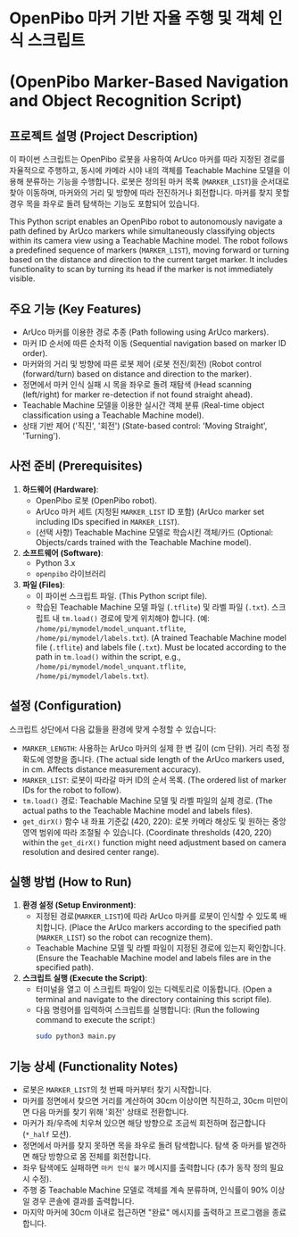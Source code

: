 # OpenPibo 마커 기반 자율 주행 및 객체 인식 스크립트
# (OpenPibo Marker-Based Navigation and Object Recognition Script)

## 프로젝트 설명 (Project Description)

이 파이썬 스크립트는 OpenPibo 로봇을 사용하여 ArUco 마커를 따라 지정된 경로를 자율적으로 주행하고, 동시에 카메라 시야 내의 객체를 Teachable Machine 모델을 이용해 분류하는 기능을 수행합니다. 로봇은 정의된 마커 목록 (`MARKER_LIST`)을 순서대로 찾아 이동하며, 마커와의 거리 및 방향에 따라 전진하거나 회전합니다. 마커를 찾지 못할 경우 목을 좌우로 돌려 탐색하는 기능도 포함되어 있습니다.

This Python script enables an OpenPibo robot to autonomously navigate a path defined by ArUco markers while simultaneously classifying objects within its camera view using a Teachable Machine model. The robot follows a predefined sequence of markers (`MARKER_LIST`), moving forward or turning based on the distance and direction to the current target marker. It includes functionality to scan by turning its head if the marker is not immediately visible.

## 주요 기능 (Key Features)

* ArUco 마커를 이용한 경로 추종 (Path following using ArUco markers).
* 마커 ID 순서에 따른 순차적 이동 (Sequential navigation based on marker ID order).
* 마커와의 거리 및 방향에 따른 로봇 제어 (로봇 전진/회전) (Robot control (forward/turn) based on distance and direction to the marker).
* 정면에서 마커 인식 실패 시 목을 좌우로 돌려 재탐색 (Head scanning (left/right) for marker re-detection if not found straight ahead).
* Teachable Machine 모델을 이용한 실시간 객체 분류 (Real-time object classification using a Teachable Machine model).
* 상태 기반 제어 ('직진', '회전') (State-based control: 'Moving Straight', 'Turning').

## 사전 준비 (Prerequisites)

1.  **하드웨어 (Hardware)**:
    * OpenPibo 로봇 (OpenPibo robot).
    * ArUco 마커 세트 (지정된 `MARKER_LIST` ID 포함) (ArUco marker set including IDs specified in `MARKER_LIST`).
    * (선택 사항) Teachable Machine 모델로 학습시킨 객체/카드 (Optional: Objects/cards trained with the Teachable Machine model).
2.  **소프트웨어 (Software)**:
    * Python 3.x
    * `openpibo` 라이브러리
3.  **파일 (Files)**:
    * 이 파이썬 스크립트 파일. (This Python script file).
    * 학습된 Teachable Machine 모델 파일 (`.tflite`) 및 라벨 파일 (`.txt`). 스크립트 내 `tm.load()` 경로에 맞게 위치해야 합니다. (예: `/home/pi/mymodel/model_unquant.tflite`, `/home/pi/mymodel/labels.txt`). (A trained Teachable Machine model file (`.tflite`) and labels file (`.txt`). Must be located according to the path in `tm.load()` within the script, e.g., `/home/pi/mymodel/model_unquant.tflite`, `/home/pi/mymodel/labels.txt`).

## 설정 (Configuration)

스크립트 상단에서 다음 값들을 환경에 맞게 수정할 수 있습니다:

* `MARKER_LENGTH`: 사용하는 ArUco 마커의 실제 한 변 길이 (cm 단위). 거리 측정 정확도에 영향을 줍니다. (The actual side length of the ArUco markers used, in cm. Affects distance measurement accuracy).
* `MARKER_LIST`: 로봇이 따라갈 마커 ID의 순서 목록. (The ordered list of marker IDs for the robot to follow).
* `tm.load()` 경로: Teachable Machine 모델 및 라벨 파일의 실제 경로. (The actual paths to the Teachable Machine model and labels files).
* `get_dirX()` 함수 내 좌표 기준값 (420, 220): 로봇 카메라 해상도 및 원하는 중앙 영역 범위에 따라 조절될 수 있습니다. (Coordinate thresholds (420, 220) within the `get_dirX()` function might need adjustment based on camera resolution and desired center range).

## 실행 방법 (How to Run)

1.  **환경 설정 (Setup Environment)**:
    * 지정된 경로(`MARKER_LIST`)에 따라 ArUco 마커를 로봇이 인식할 수 있도록 배치합니다. (Place the ArUco markers according to the specified path (`MARKER_LIST`) so the robot can recognize them).
    * Teachable Machine 모델 및 라벨 파일이 지정된 경로에 있는지 확인합니다. (Ensure the Teachable Machine model and labels files are in the specified path).
2.  **스크립트 실행 (Execute the Script)**:
    * 터미널을 열고 이 스크립트 파일이 있는 디렉토리로 이동합니다. (Open a terminal and navigate to the directory containing this script file).
    * 다음 명령어를 입력하여 스크립트를 실행합니다: (Run the following command to execute the script:)
        ```bash
        sudo python3 main.py
        ```

## 기능 상세 (Functionality Notes)

* 로봇은 `MARKER_LIST`의 첫 번째 마커부터 찾기 시작합니다.
* 마커를 정면에서 찾으면 거리를 계산하여 30cm 이상이면 직진하고, 30cm 미만이면 다음 마커를 찾기 위해 '회전' 상태로 전환합니다.
* 마커가 좌/우측에 치우쳐 있으면 해당 방향으로 조금씩 회전하며 접근합니다 (`*_half` 모션).
* 정면에서 마커를 찾지 못하면 목을 좌우로 돌려 탐색합니다. 탐색 중 마커를 발견하면 해당 방향으로 몸 전체를 회전합니다.
* 좌우 탐색에도 실패하면 `마커 인식 불가` 메시지를 출력합니다 (추가 동작 정의 필요 시 수정).
* 주행 중 Teachable Machine 모델로 객체를 계속 분류하며, 인식률이 90% 이상일 경우 콘솔에 결과를 출력합니다.
* 마지막 마커에 30cm 이내로 접근하면 "완료" 메시지를 출력하고 프로그램을 종료합니다.
